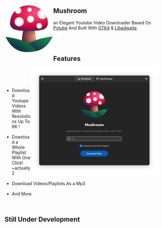 <img src="https://raw.githubusercontent.com/azab246/Mushroom/Main/src/res/Mushroom.svg" align="left" height="160px" vspace="20px">

## Mushroom 

an Elegant Youtube Video Downloader Based On [Pytube](https://github.com/pytube/pytube) And Built With [GTK4](https://github.com/GNOME/pygobject) & [Libadwaita](https://gitlab.gnome.org/GNOME/libadwaita)
<br><br><br><br>

## Features
<img src="https://raw.githubusercontent.com/azab246/Mushroom/Main/Screenshots/01-dark-prealpha.png" height="350px" align="right">
<br><br><br>

- Download Youtupe Videos With Resolutions Up To 8K !
<br><br>
- Download a Whole Playlist With One Click! ~actually 2
<br><br>
- Download Videos/Playlists As a Mp3
<br><br>
- And More
<br><br><br>
## Still Under Development
<br><br>

